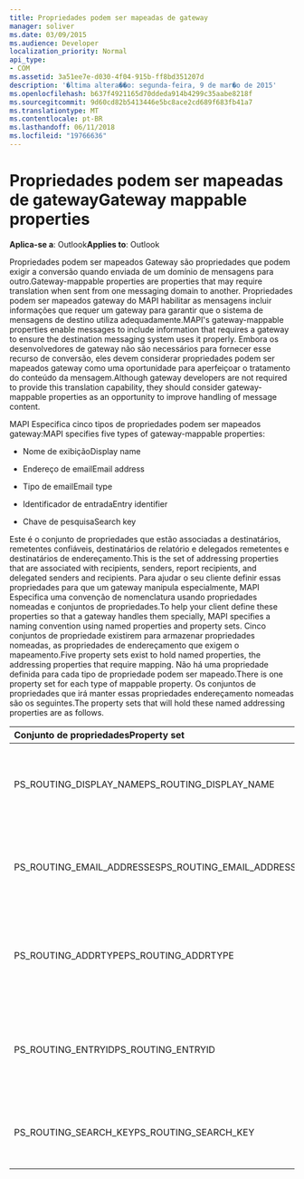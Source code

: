 ```yaml
---
title: Propriedades podem ser mapeadas de gateway
manager: soliver
ms.date: 03/09/2015
ms.audience: Developer
localization_priority: Normal
api_type:
- COM
ms.assetid: 3a51ee7e-d030-4f04-915b-ff8bd351207d
description: '�ltima altera��o: segunda-feira, 9 de mar�o de 2015'
ms.openlocfilehash: b637f4921165d70ddeda914b4299c35aabe8218f
ms.sourcegitcommit: 9d60cd82b5413446e5bc8ace2cd689f683fb41a7
ms.translationtype: MT
ms.contentlocale: pt-BR
ms.lasthandoff: 06/11/2018
ms.locfileid: "19766636"
---
```

# <a name="gateway-mappable-properties"></a><span data-ttu-id="f4c05-103">Propriedades podem ser mapeadas de gateway</span><span class="sxs-lookup"><span data-stu-id="f4c05-103">Gateway mappable properties</span></span>

<span data-ttu-id="f4c05-104">**Aplica-se a**: Outlook</span><span class="sxs-lookup"><span data-stu-id="f4c05-104">**Applies to**: Outlook</span></span> 
  
<span data-ttu-id="f4c05-105">Propriedades podem ser mapeados Gateway são propriedades que podem exigir a conversão quando enviada de um domínio de mensagens para outro.</span><span class="sxs-lookup"><span data-stu-id="f4c05-105">Gateway-mappable properties are properties that may require translation when sent from one messaging domain to another.</span></span> <span data-ttu-id="f4c05-106">Propriedades podem ser mapeados gateway do MAPI habilitar as mensagens incluir informações que requer um gateway para garantir que o sistema de mensagens de destino utiliza adequadamente.</span><span class="sxs-lookup"><span data-stu-id="f4c05-106">MAPI's gateway-mappable properties enable messages to include information that requires a gateway to ensure the destination messaging system uses it properly.</span></span> <span data-ttu-id="f4c05-107">Embora os desenvolvedores de gateway não são necessários para fornecer esse recurso de conversão, eles devem considerar propriedades podem ser mapeados gateway como uma oportunidade para aperfeiçoar o tratamento do conteúdo da mensagem.</span><span class="sxs-lookup"><span data-stu-id="f4c05-107">Although gateway developers are not required to provide this translation capability, they should consider gateway-mappable properties as an opportunity to improve handling of message content.</span></span>
  
<span data-ttu-id="f4c05-108">MAPI Especifica cinco tipos de propriedades podem ser mapeados gateway:</span><span class="sxs-lookup"><span data-stu-id="f4c05-108">MAPI specifies five types of gateway-mappable properties:</span></span>
  
- <span data-ttu-id="f4c05-109">Nome de exibição</span><span class="sxs-lookup"><span data-stu-id="f4c05-109">Display name</span></span>
    
- <span data-ttu-id="f4c05-110">Endereço de email</span><span class="sxs-lookup"><span data-stu-id="f4c05-110">Email address</span></span>
    
- <span data-ttu-id="f4c05-111">Tipo de email</span><span class="sxs-lookup"><span data-stu-id="f4c05-111">Email type</span></span>
    
- <span data-ttu-id="f4c05-112">Identificador de entrada</span><span class="sxs-lookup"><span data-stu-id="f4c05-112">Entry identifier</span></span>
    
- <span data-ttu-id="f4c05-113">Chave de pesquisa</span><span class="sxs-lookup"><span data-stu-id="f4c05-113">Search key</span></span>
    
<span data-ttu-id="f4c05-114">Este é o conjunto de propriedades que estão associadas a destinatários, remetentes confiáveis, destinatários de relatório e delegados remetentes e destinatários de endereçamento.</span><span class="sxs-lookup"><span data-stu-id="f4c05-114">This is the set of addressing properties that are associated with recipients, senders, report recipients, and delegated senders and recipients.</span></span> <span data-ttu-id="f4c05-115">Para ajudar o seu cliente definir essas propriedades para que um gateway manipula especialmente, MAPI Especifica uma convenção de nomenclatura usando propriedades nomeadas e conjuntos de propriedades.</span><span class="sxs-lookup"><span data-stu-id="f4c05-115">To help your client define these properties so that a gateway handles them specially, MAPI specifies a naming convention using named properties and property sets.</span></span> <span data-ttu-id="f4c05-116">Cinco conjuntos de propriedade existirem para armazenar propriedades nomeadas, as propriedades de endereçamento que exigem o mapeamento.</span><span class="sxs-lookup"><span data-stu-id="f4c05-116">Five property sets exist to hold named properties, the addressing properties that require mapping.</span></span> <span data-ttu-id="f4c05-117">Não há uma propriedade definida para cada tipo de propriedade podem ser mapeado.</span><span class="sxs-lookup"><span data-stu-id="f4c05-117">There is one property set for each type of mappable property.</span></span> <span data-ttu-id="f4c05-118">Os conjuntos de propriedades que irá manter essas propriedades endereçamento nomeadas são os seguintes.</span><span class="sxs-lookup"><span data-stu-id="f4c05-118">The property sets that will hold these named addressing properties are as follows.</span></span>
  
|<span data-ttu-id="f4c05-119">**Conjunto de propriedades**</span><span class="sxs-lookup"><span data-stu-id="f4c05-119">**Property set**</span></span>|<span data-ttu-id="f4c05-120">**Descrição**</span><span class="sxs-lookup"><span data-stu-id="f4c05-120">**Description**</span></span>|
|:-----|:-----|
|<span data-ttu-id="f4c05-121">PS_ROUTING_DISPLAY_NAME</span><span class="sxs-lookup"><span data-stu-id="f4c05-121">PS_ROUTING_DISPLAY_NAME</span></span>  <br/> |<span data-ttu-id="f4c05-122">Contém propriedades de cadeia de caracteres usadas como nomes de exibição.</span><span class="sxs-lookup"><span data-stu-id="f4c05-122">Contains string properties used as display names.</span></span>  <br/> |
|<span data-ttu-id="f4c05-123">PS_ROUTING_EMAIL_ADDRESSES</span><span class="sxs-lookup"><span data-stu-id="f4c05-123">PS_ROUTING_EMAIL_ADDRESSES</span></span>  <br/> |<span data-ttu-id="f4c05-124">Contém propriedades de cadeia de caracteres usadas como endereços de email.</span><span class="sxs-lookup"><span data-stu-id="f4c05-124">Contains string properties used as email addresses.</span></span>  <br/> |
|<span data-ttu-id="f4c05-125">PS_ROUTING_ADDRTYPE</span><span class="sxs-lookup"><span data-stu-id="f4c05-125">PS_ROUTING_ADDRTYPE</span></span>  <br/> |<span data-ttu-id="f4c05-126">Contém propriedades de cadeia de caracteres usadas como tipos de endereço de email.</span><span class="sxs-lookup"><span data-stu-id="f4c05-126">Contains string properties used as email address types.</span></span>  <br/> |
|<span data-ttu-id="f4c05-127">PS_ROUTING_ENTRYID</span><span class="sxs-lookup"><span data-stu-id="f4c05-127">PS_ROUTING_ENTRYID</span></span>  <br/> |<span data-ttu-id="f4c05-128">Contém propriedades binárias usadas como identificadores de entrada de longo prazo.</span><span class="sxs-lookup"><span data-stu-id="f4c05-128">Contains binary properties used as long-term entry identifiers.</span></span>  <br/> |
|<span data-ttu-id="f4c05-129">PS_ROUTING_SEARCH_KEY</span><span class="sxs-lookup"><span data-stu-id="f4c05-129">PS_ROUTING_SEARCH_KEY</span></span>  <br/> |<span data-ttu-id="f4c05-130">Contém propriedades binárias usadas como chaves de pesquisa.</span><span class="sxs-lookup"><span data-stu-id="f4c05-130">Contains binary properties used as search keys.</span></span>  <br/> |
   

